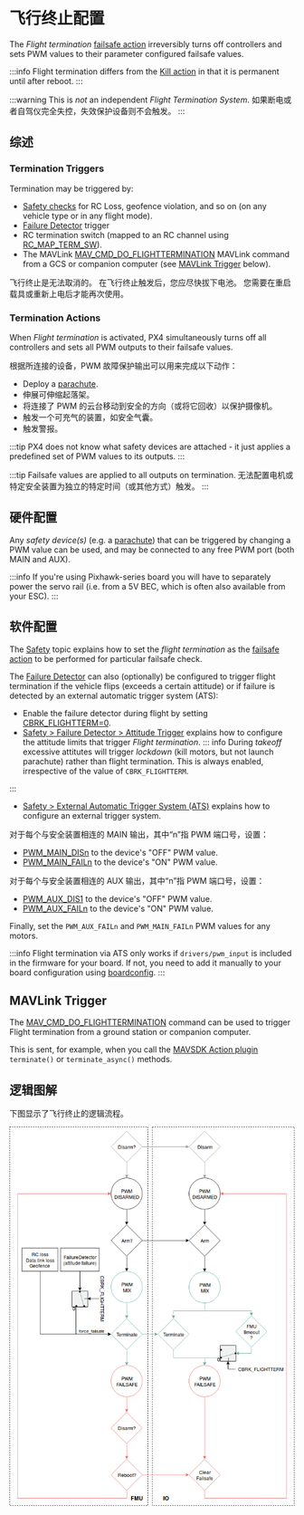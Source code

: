 # 飞行终止配置

The _Flight termination_ [failsafe action](../config/safety.md#failsafe-actions) irreversibly turns off controllers and sets PWM values to their parameter configured failsafe values.

:::info
Flight termination differs from the [Kill action](../config/safety.md#kill-switch) in that it is permanent until after reboot.
:::

:::warning
This is _not_ an independent _Flight Termination System_.
如果断电或者自驾仪完全失控，失效保护设备则不会触发。
:::

## 综述

### Termination Triggers

Termination may be triggered by:

- [Safety checks](../config/safety.md) for RC Loss, geofence violation, and so on (on any vehicle type or in any flight mode).
- [Failure Detector](../config/safety.md#failure-detector) trigger
- RC termination switch (mapped to an RC channel using [RC_MAP_TERM_SW](../advanced_config/parameter_reference.md#RC_MAP_TERM_SW)).
- The MAVLink [MAV_CMD_DO_FLIGHTTERMINATION](https://mavlink.io/en/messages/common.html#MAV_CMD_DO_FLIGHTTERMINATION) MAVLink command from a GCS or companion computer (see [MAVLink Trigger](#mavlink-trigger) below).

飞行终止是无法取消的。
在飞行终止触发后，您应尽快拔下电池。
您需要在重启载具或重新上电后才能再次使用。

### Termination Actions

When _Flight termination_ is activated, PX4 simultaneously turns off all controllers and sets all PWM outputs to their failsafe values.

根据所连接的设备，PWM 故障保护输出可以用来完成以下动作：

- Deploy a [parachute](../peripherals/parachute.md).
- 伸展可伸缩起落架。
- 将连接了 PWM 的云台移动到安全的方向（或将它回收）以保护摄像机。
- 触发一个可充气的装置，如安全气囊。
- 触发警报。

:::tip
PX4 does not know what safety devices are attached - it just applies a predefined set of PWM values to its outputs.
:::

:::tip
Failsafe values are applied to all outputs on termination.
无法配置电机或特定安全装置为独立的特定时间（或其他方式）触发。
:::

## 硬件配置

Any _safety device(s)_ (e.g. a [parachute](../peripherals/parachute.md)) that can be triggered by changing a PWM value can be used, and may be connected to any free PWM port (both MAIN and AUX).

:::info
If you're using Pixhawk-series board you will have to separately power the servo rail (i.e. from a 5V BEC, which is often also available from your ESC).
:::

## 软件配置

The [Safety](../config/safety.md) topic explains how to set the _flight termination_ as the [failsafe action](../config/safety.md#failsafe-actions) to be performed for particular failsafe check.

The [Failure Detector](../config/safety.md#failure-detector) can also (optionally) be configured to trigger flight termination if the vehicle flips (exceeds a certain attitude) or if failure is detected by an external automatic trigger system (ATS):

- Enable the failure detector during flight by setting [CBRK_FLIGHTTERM=0](../advanced_config/parameter_reference.md#CBRK_FLIGHTTERM).
- [Safety > Failure Detector > Attitude Trigger](../config/safety.md#attitude-trigger) explains how to configure the attitude limits that trigger _Flight termination_.
  ::: info
  During _takeoff_ excessive attitutes will trigger _lockdown_ (kill motors, but not launch parachute) rather than flight termination.
  This is always enabled, irrespective of the value of `CBRK_FLIGHTTERM`.

:::
- [Safety > External Automatic Trigger System (ATS)](../config/safety.md#external-automatic-trigger-system-ats) explains how to configure an external trigger system.

对于每个与安全装置相连的 MAIN 输出，其中“n”指 PWM 端口号，设置：

- [PWM_MAIN_DISn](../advanced_config/parameter_reference.md#PWM_MAIN_DIS1) to the device's "OFF" PWM value.
- [PWM_MAIN_FAILn](../advanced_config/parameter_reference.md#PWM_MAIN_FAIL1) to the device's "ON" PWM value.

对于每个与安全装置相连的 AUX 输出，其中“n”指 PWM 端口号，设置：

- [PWM_AUX_DIS1](../advanced_config/parameter_reference.md#PWM_AUX_DIS1) to the device's "OFF" PWM value.
- [PWM_AUX_FAILn](../advanced_config/parameter_reference.md#PWM_AUX_FAIL1) to the device's "ON" PWM value.

Finally, set the `PWM_AUX_FAILn` and `PWM_MAIN_FAILn` PWM values for any motors.

:::info
Flight termination via ATS only works if `drivers/pwm_input` is included in the firmware for your board.
If not, you need to add it manually to your board configuration using [boardconfig](../hardware/porting_guide_config.md#px4-menuconfig-setup).
:::

## MAVLink Trigger

The [MAV_CMD_DO_FLIGHTTERMINATION](https://mavlink.io/en/messages/common.html#MAV_CMD_DO_FLIGHTTERMINATION) command can be used to trigger Flight termination from a ground station or companion computer.

This is sent, for example, when you call the [MAVSDK Action plugin](https://mavsdk.mavlink.io/main/en/cpp/api_reference/classmavsdk_1_1_action.html#classmavsdk_1_1_action_1a47536c4a4bc8367ccd30a92eb09781c5) `terminate()` or `terminate_async()` methods.

## 逻辑图解

下图显示了飞行终止的逻辑流程。

![Logic diagram](../../assets/config/flight_termination_logic_diagram.png)
